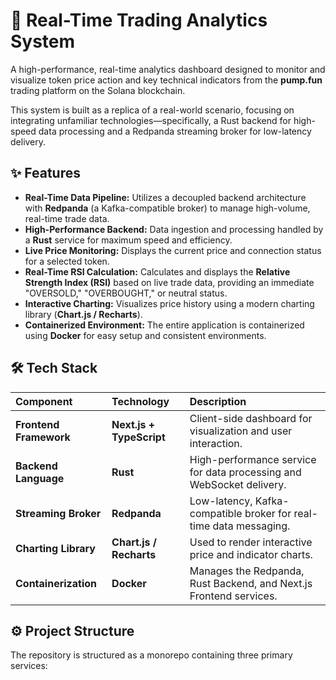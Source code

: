 # 🚀 Real-Time Trading Analytics System

A high-performance, real-time analytics dashboard designed to monitor and visualize token price action and key technical indicators from the **pump.fun** trading platform on the Solana blockchain.

This system is built as a replica of a real-world scenario, focusing on integrating unfamiliar technologies—specifically, a Rust backend for high-speed data processing and a Redpanda streaming broker for low-latency delivery.

## ✨ Features

* **Real-Time Data Pipeline:** Utilizes a decoupled backend architecture with **Redpanda** (a Kafka-compatible broker) to manage high-volume, real-time trade data.
* **High-Performance Backend:** Data ingestion and processing handled by a **Rust** service for maximum speed and efficiency.
* **Live Price Monitoring:** Displays the current price and connection status for a selected token.
* **Real-Time RSI Calculation:** Calculates and displays the **Relative Strength Index (RSI)** based on live trade data, providing an immediate "OVERSOLD," "OVERBOUGHT," or neutral status.
* **Interactive Charting:** Visualizes price history using a modern charting library (**Chart.js / Recharts**).
* **Containerized Environment:** The entire application is containerized using **Docker** for easy setup and consistent environments.

## 🛠️ Tech Stack

| Component | Technology | Description |
| :--- | :--- | :--- |
| **Frontend Framework** | **Next.js + TypeScript** | Client-side dashboard for visualization and user interaction. |
| **Backend Language** | **Rust** | High-performance service for data processing and WebSocket delivery. |
| **Streaming Broker** | **Redpanda** | Low-latency, Kafka-compatible broker for real-time data messaging. |
| **Charting Library** | **Chart.js / Recharts** | Used to render interactive price and indicator charts. |
| **Containerization** | **Docker** | Manages the Redpanda, Rust Backend, and Next.js Frontend services. |

## ⚙️ Project Structure

The repository is structured as a monorepo containing three primary services:
 
